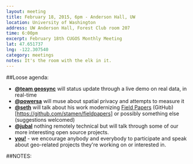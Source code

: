 ```yaml
---
layout: meeting
title: February 18, 2015, 6pm - Anderson Hall, UW
location: University of Washington
address: UW Anderson Hall, Forest Club room 207
time: 6:00pm
excerpt: February 18th CUGOS Monthly Meeting
lat: 47.651737
lng: -122.307540
category: meetings
notes: It's the room with the elk in it.
---
```


##Loose agenda:

- **[@team geosync](https://github.com/aaronr/geosync)** will status update through a live demo on real data, in real-time
- **[@powersa](https://github.com/powersa)** will muse about spatial privacy and attempts to measure it
- **[@seth](https://github.com/mojodna)** will talk about his work modernizing [Field Papers](http://fieldpapers.org) (GitHub)[https://github.com/stamen/fieldpapers] or possibly something else (suggestions welcomed)
- **[@jubal](https://github.com/spatialdev)** nothing remotely technical but will talk through some of our more interesting open source projects.
- **[you!](http://github.com/cugos/cugos.github.com)** - we encourage anybody and everybody to participate and speak about geo-related projects they're working on or interested in.

##NOTES:

